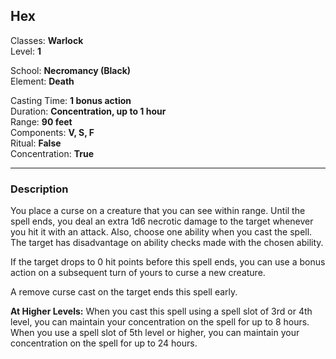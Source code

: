 ## Hex

Classes: **Warlock**  
Level: **1**  

School: **Necromancy (Black)**  
Element: **Death**  

Casting Time: **1 bonus action**  
Duration: **Concentration, up to 1 hour**  
Range: **90 feet**  
Components: **V, S, F**  
Ritual: **False**  
Concentration: **True**  

------

### Description

You place a curse on a creature that you can see within range. Until the spell ends, you deal an extra 1d6 necrotic damage to the target whenever you hit it with an attack. Also, choose one ability when you cast the spell. The target has disadvantage on ability checks made with the chosen ability.

If the target drops to 0 hit points before this spell ends, you can use a bonus action on a subsequent turn of yours to curse a new creature.

A remove curse cast on the target ends this spell early.

**At Higher Levels:** When you cast this spell using a spell slot of 3rd or 4th level, you can maintain your concentration on the spell for up to 8 hours. When you use a spell slot of 5th level or higher, you can maintain your concentration on the spell for up to 24 hours.